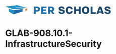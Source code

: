 [![Per Scholas](per_scholas_logo.png)](https://www.perscholas.org) 

# GLAB-908.10.1-InfrastructureSecurity

